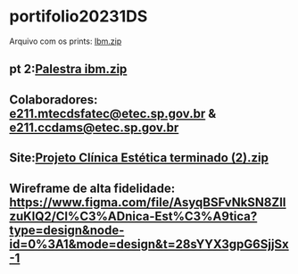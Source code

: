 # portifolio20231DS

Arquivo com os prints: [Ibm.zip](https://github.com/joaopedrosantanamotalol/portifolio20231DS/files/13198359/Ibm.zip)

pt 2:[Palestra ibm.zip](https://github.com/joaopedrosantanamotalol/portifolio20231DS/files/13205476/Palestra.ibm.zip)
----------------------------------------------------------------------------------------------------------------------
Colaboradores: e211.mtecdsfatec@etec.sp.gov.br & e211.ccdams@etec.sp.gov.br
----------------------------------------------------------------------------------------------------------------------
Site:[Projeto Clínica Estética terminado (2).zip](https://github.com/joaopedrosantanamotalol/portifolio20231DS/files/13198785/Projeto.Clinica.Estetica.terminado.2.zip)
----------------------------------------------------------------------------------------------------------------------
Wireframe de alta fidelidade: https://www.figma.com/file/AsyqBSFvNkSN8ZIIzuKlQ2/Cl%C3%ADnica-Est%C3%A9tica?type=design&node-id=0%3A1&mode=design&t=28sYYX3gpG6SjjSx-1
----------------------------------------------------------------------------------------------------------------------
